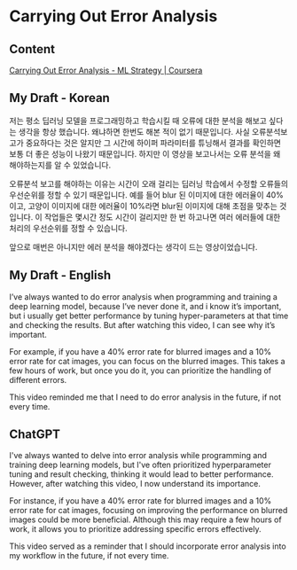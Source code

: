 # Carrying Out Error Analysis

## Content

[Carrying Out Error Analysis - ML Strategy  | Coursera](https://www.coursera.org/learn/machine-learning-projects/lecture/GwViP/carrying-out-error-analysis)

## My Draft - Korean

저는 평소 딥러닝 모델을 프로그래밍하고 학습시킬 때 오류에 대한 분석을 해보고 싶다는 생각을 항상 했습니다. 왜냐하면 한번도 해본 적이 없기 때문입니다. 사실 오류분석보고가 중요하다는 것은 알지만 그 시간에 하이퍼 파라미터를 튜닝해서 결과를 확인하면 보통 더 좋은 성능이 나왔기 때문입니다. 하지만 이 영상을 보고나서는 오류 분석을 왜 해야하는지를 알 수 있었습니다.

오류분석 보고를 해야하는 이유는 시간이 오래 걸리는 딥러닝 학습에서 수정할 오류들의 우선순위를 정할 수 있기 때문입니다. 예를 들어 blur 된 이미지에 대한 에러율이 40%이고, 고양이 이미지에 대한 에러율이 10%라면 blur된 이미지에 대해 초점을 맞추는 것입니다. 이 작업들은 몇시간 정도 시간이 걸리지만 한 번 하고나면 여러 에러들에 대한 처리의 우선순위를 정할 수 있습니다.

앞으로 매번은 아니지만 에러 분석을 해야겠다는 생각이 드는 영상이었습니다.

## My Draft - English

I’ve always wanted to do error analysis when programming and training a deep learning model, because I’ve never done it, and i know it’s important, but i usually get better performance by tuning hyper-parameters at that time and checking the results. But after watching this video, I can see why it’s important.

For example, if you have a 40% error rate for blurred images and a 10% error rate for cat images, you can focus on the blurred images. This takes a few hours of work, but once you do it, you can prioritize the handling of different errors.

This video reminded me that I need to do error analysis in the future, if not every time.

## ChatGPT

I've always wanted to delve into error analysis while programming and training deep learning models, but I've often prioritized hyperparameter tuning and result checking, thinking it would lead to better performance. However, after watching this video, I now understand its importance.

For instance, if you have a 40% error rate for blurred images and a 10% error rate for cat images, focusing on improving the performance on blurred images could be more beneficial. Although this may require a few hours of work, it allows you to prioritize addressing specific errors effectively.

This video served as a reminder that I should incorporate error analysis into my workflow in the future, if not every time.